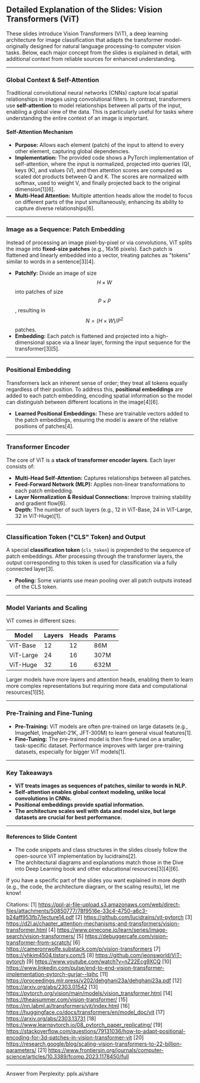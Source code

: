 ## Detailed Explanation of the Slides: Vision Transformers (ViT)

These slides introduce Vision Transformers (ViT), a deep learning architecture for image classification that adapts the transformer model-originally designed for natural language processing-to computer vision tasks. Below, each major concept from the slides is explained in detail, with additional context from reliable sources for enhanced understanding.

---

### **Global Context & Self-Attention**

Traditional convolutional neural networks (CNNs) capture local spatial relationships in images using convolutional filters. In contrast, transformers use **self-attention** to model relationships between all parts of the input, enabling a global view of the data. This is particularly useful for tasks where understanding the entire context of an image is important.

#### **Self-Attention Mechanism**

- **Purpose:** Allows each element (patch) of the input to attend to every other element, capturing global dependencies.
- **Implementation:** The provided code shows a PyTorch implementation of self-attention, where the input is normalized, projected into queries (Q), keys (K), and values (V), and then attention scores are computed as scaled dot products between Q and K. The scores are normalized with softmax, used to weight V, and finally projected back to the original dimension[1][6].
- **Multi-Head Attention:** Multiple attention heads allow the model to focus on different parts of the input simultaneously, enhancing its ability to capture diverse relationships[6].

---

### **Image as a Sequence: Patch Embedding**

Instead of processing an image pixel-by-pixel or via convolutions, ViT splits the image into **fixed-size patches** (e.g., 16x16 pixels). Each patch is flattened and linearly embedded into a vector, treating patches as "tokens" similar to words in a sentence[3][4].

- **Patchify:** Divide an image of size $$H \times W$$ into patches of size $$P \times P$$, resulting in $$N = (H \times W) / P^2$$ patches.
- **Embedding:** Each patch is flattened and projected into a high-dimensional space via a linear layer, forming the input sequence for the transformer[3][5].

---

### **Positional Embedding**

Transformers lack an inherent sense of order; they treat all tokens equally regardless of their position. To address this, **positional embeddings** are added to each patch embedding, encoding spatial information so the model can distinguish between different locations in the image[4][6].

- **Learned Positional Embeddings:** These are trainable vectors added to the patch embeddings, ensuring the model is aware of the relative positions of patches[4].

---

### **Transformer Encoder**

The core of ViT is a **stack of transformer encoder layers**. Each layer consists of:

- **Multi-Head Self-Attention:** Captures relationships between all patches.
- **Feed-Forward Network (MLP):** Applies non-linear transformations to each patch embedding.
- **Layer Normalization & Residual Connections:** Improve training stability and gradient flow[6].
- **Depth:** The number of such layers (e.g., 12 in ViT-Base, 24 in ViT-Large, 32 in ViT-Huge)[1].

---

### **Classification Token ("CLS" Token) and Output**

A special **classification token** (`cls_token`) is prepended to the sequence of patch embeddings. After processing through the transformer layers, the output corresponding to this token is used for classification via a fully connected layer[3].

- **Pooling:** Some variants use mean pooling over all patch outputs instead of the CLS token.

---

### **Model Variants and Scaling**

ViT comes in different sizes:

| Model     | Layers | Heads | Params |
|-----------|--------|-------|--------|
| ViT-Base  | 12     | 12    | 86M    |
| ViT-Large | 24     | 16    | 307M   |
| ViT-Huge  | 32     | 16    | 632M   |

Larger models have more layers and attention heads, enabling them to learn more complex representations but requiring more data and computational resources[1][5].

---

### **Pre-Training and Fine-Tuning**

- **Pre-Training:** ViT models are often pre-trained on large datasets (e.g., ImageNet, ImageNet-21K, JFT-300M) to learn general visual features[1].
- **Fine-Tuning:** The pre-trained model is then fine-tuned on a smaller, task-specific dataset. Performance improves with larger pre-training datasets, especially for bigger ViT models[1].

---

### **Key Takeaways**

- **ViT treats images as sequences of patches, similar to words in NLP.**
- **Self-attention enables global context modeling, unlike local convolutions in CNNs.**
- **Positional embeddings provide spatial information.**
- **The architecture scales well with data and model size, but large datasets are crucial for best performance.**

---

#### **References to Slide Content**

- The code snippets and class structures in the slides closely follow the open-source ViT implementation by lucidrains[2].
- The architectural diagrams and explanations match those in the Dive into Deep Learning book and other educational resources[3][4][6].

If you have a specific part of the slides you want explained in more depth (e.g., the code, the architecture diagram, or the scaling results), let me know!

Citations:
[1] https://ppl-ai-file-upload.s3.amazonaws.com/web/direct-files/attachments/50850777/78f9516e-33c4-4750-a6c3-b24aff953fb7/lecture14.pdf
[2] https://github.com/lucidrains/vit-pytorch
[3] https://d2l.ai/chapter_attention-mechanisms-and-transformers/vision-transformer.html
[4] https://www.pinecone.io/learn/series/image-search/vision-transformers/
[5] https://debuggercafe.com/vision-transformer-from-scratch/
[6] https://cameronrwolfe.substack.com/p/vision-transformers
[7] https://yhkim4504.tistory.com/5
[8] https://github.com/jeonsworld/ViT-pytorch
[9] https://www.youtube.com/watch?v=nZ22Ecg9XCQ
[10] https://www.linkedin.com/pulse/end-to-end-vision-transformer-implementation-pytorch-gurjar--lqihc
[11] https://proceedings.mlr.press/v202/dehghani23a/dehghani23a.pdf
[12] https://arxiv.org/abs/2303.01542
[13] https://pytorch.org/vision/main/models/vision_transformer.html
[14] https://theaisummer.com/vision-transformer/
[15] https://nn.labml.ai/transformers/vit/index.html
[16] https://huggingface.co/docs/transformers/en/model_doc/vit
[17] https://arxiv.org/abs/2303.13731
[18] https://www.learnpytorch.io/08_pytorch_paper_replicating/
[19] https://stackoverflow.com/questions/79131036/how-to-adapt-positional-encoding-for-3d-patches-in-vision-transformer-vit
[20] https://research.google/blog/scaling-vision-transformers-to-22-billion-parameters/
[21] https://www.frontiersin.org/journals/computer-science/articles/10.3389/fcomp.2023.1178450/full

---
Answer from Perplexity: pplx.ai/share